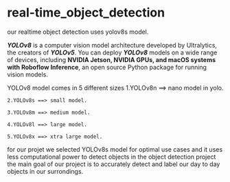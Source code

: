 # real-time_object_detection

our realtime object detection uses yolov8s model.

***YOLOv8*** is a computer vision model architecture developed by Ultralytics, the creators of ***YOLOv5***. You can deploy ***YOLOv8*** models on a wide range of devices, including **NVIDIA Jetson, NVIDIA GPUs, and macOS systems with Roboflow Inference**, an open source Python package for running vision models.

YOLOv8 model comes in 5 different sizes 
    1.YOLOv8n ==> nano model in yolo.

    2.YOLOv8s ==> small model.

    3.YOLOv8m ==> medium model.

    4.YOLOv8l ==> large model.

    5.YOLOv8x ==> xtra large model.

for our projet we selected YOLOv8s model for optimal use cases and it uses less computational power to detect objects in the object detection project 
    the main goal of our project is to accurately detect and label our day to day objects in our surrondings.